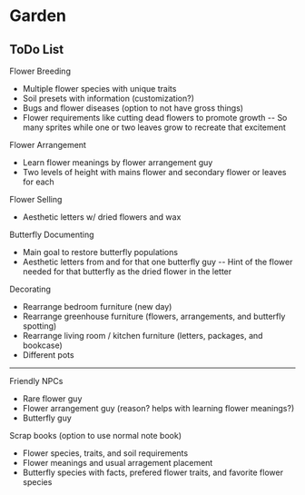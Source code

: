 # Garden
 
## ToDo List

Flower Breeding
- Multiple flower species with unique traits
- Soil presets with information (customization?)
- Bugs and flower diseases (option to not have gross things)
- Flower requirements like cutting dead flowers to promote growth
-- So many sprites while one or two leaves grow to recreate that excitement

Flower Arrangement
- Learn flower meanings by flower arrangement guy
- Two levels of height with mains flower and secondary flower or leaves for each

Flower Selling
- Aesthetic letters w/ dried flowers and wax

Butterfly Documenting
- Main goal to restore butterfly populations
- Aesthetic letters from and for that one butterfly guy
-- Hint of the flower needed for that butterfly as the dried flower in the letter

Decorating
- Rearrange bedroom furniture (new day)
- Rearrange greenhouse furniture (flowers, arrangements, and butterfly spotting)
- Rearrange living room / kitchen furniture (letters, packages, and bookcase)
- Different pots

------------------------------------

Friendly NPCs
- Rare flower guy
- Flower arrangement guy (reason? helps with learning flower meanings?)
- Butterfly guy

Scrap books (option to use normal note book)
- Flower species, traits, and soil requirements
- Flower meanings and usual arragement placement
- Butterfly species with facts, prefered flower traits, and favorite flower species
